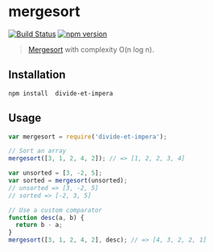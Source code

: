 mergesort
================

[![Build Status](https://travis-ci.org/stoeffel/mergesort.svg)](https://travis-ci.org/stoeffel/mergesort) [![npm version](https://badge.fury.io/js/divide-et-impera.svg)](http://badge.fury.io/js/divide-et-impera)
> [Mergesort](http://en.wikipedia.org/wiki/Merge_sort) with complexity O(n log n).

Installation
------------

`npm install  divide-et-impera`

Usage
-----

```js
var mergesort = require('divide-et-impera');

// Sort an array
mergesort([3, 1, 2, 4, 2]); // => [1, 2, 2, 3, 4]

var unsorted = [3, -2, 5];
var sorted = mergesort(unsorted);
// unsorted => [3, -2, 5]
// sorted => [-2, 3, 5]

// Use a custom comparator
function desc(a, b) {
  return b - a;
}
mergesort([3, 1, 2, 4, 2], desc); // => [4, 3, 2, 2, 1]
```
